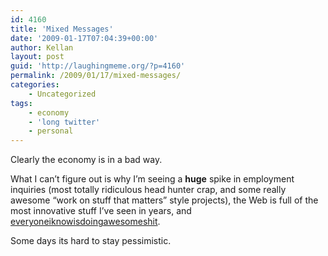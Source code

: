 ```yaml
---
id: 4160
title: 'Mixed Messages'
date: '2009-01-17T07:04:39+00:00'
author: Kellan
layout: post
guid: 'http://laughingmeme.org/?p=4160'
permalink: /2009/01/17/mixed-messages/
categories:
    - Uncategorized
tags:
    - economy
    - 'long twitter'
    - personal
---
```


Clearly the economy is in a bad way.

What I can’t figure out is why I’m seeing a **huge** spike in employment inquiries (most totally ridiculous head hunter crap, and some really awesome “work on stuff that matters” style projects), the Web is full of the most innovative stuff I’ve seen in years, and [ everyoneiknowisdoingawesomeshit](http://delicious.com/migurski/everyoneiknowisdoingawesomeshit).

Some days its hard to stay pessimistic.